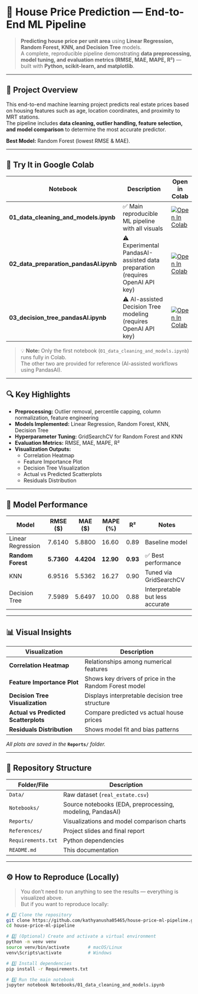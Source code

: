 # 🏡 House Price Prediction — End-to-End ML Pipeline

> **Predicting house price per unit area** using **Linear Regression, Random Forest, KNN, and Decision Tree** models.  
> A complete, reproducible pipeline demonstrating **data preprocessing, model tuning, and evaluation metrics (RMSE, MAE, MAPE, R²)** — built with **Python, scikit-learn, and matplotlib**.

---

## 🎯 Project Overview

This end-to-end machine learning project predicts real estate prices based on housing features such as age, location coordinates, and proximity to MRT stations.  
The pipeline includes **data cleaning, outlier handling, feature selection, and model comparison** to determine the most accurate predictor.

**Best Model:** Random Forest (lowest RMSE & MAE).

---

## 🚀 Try It in Google Colab

| Notebook | Description | Open in Colab |
|-----------|--------------|---------------|
| **01_data_cleaning_and_models.ipynb** | ✅ Main reproducible ML pipeline with all visuals | [![Open In Colab](https://colab.research.google.com/assets/colab-badge.svg)](https://colab.research.google.com/github/kathyanusha05465/house-price-ml-pipeline/blob/main/Notebooks/01_data_cleaning_and_models.ipynb) |
| **02_data_preparation_pandasAI.ipynb** | ⚠️ Experimental PandasAI-assisted data preparation (requires OpenAI API key) | [![Open In Colab](https://colab.research.google.com/assets/colab-badge.svg)](https://colab.research.google.com/github/kathyanusha05465/house-price-ml-pipeline/blob/main/Notebooks/02_data_preparation_pandasAI.ipynb) |
| **03_decision_tree_pandasAI.ipynb** | ⚠️ AI-assisted Decision Tree modeling (requires OpenAI API key) | [![Open In Colab](https://colab.research.google.com/assets/colab-badge.svg)](https://colab.research.google.com/github/kathyanusha05465/house-price-ml-pipeline/blob/main/Notebooks/03_decision_tree_pandasAI.ipynb) |

> 💡 **Note:** Only the first notebook (`01_data_cleaning_and_models.ipynb`) runs fully in Colab.  
> The other two are provided for reference (AI-assisted workflows using PandasAI).

---

## 🔍 Key Highlights

- **Preprocessing:** Outlier removal, percentile capping, column normalization, feature engineering  
- **Models Implemented:** Linear Regression, Random Forest, KNN, Decision Tree  
- **Hyperparameter Tuning:** GridSearchCV for Random Forest and KNN  
- **Evaluation Metrics:** RMSE, MAE, MAPE, R²  
- **Visualization Outputs:**
  - Correlation Heatmap  
  - Feature Importance Plot  
  - Decision Tree Visualization  
  - Actual vs Predicted Scatterplots  
  - Residuals Distribution  

---

## 🧠 Model Performance

| Model | RMSE ($) | MAE ($) | MAPE (%) | R² | Notes |
|-------|-----------|---------|-----------|----|-------|
| Linear Regression | 7.6140 | 5.8800 | 16.60 | 0.89 | Baseline model |
| **Random Forest** | **5.7360** | **4.4204** | **12.90** | **0.93** | ✅ Best performance |
| KNN | 6.9516 | 5.5362 | 16.27 | 0.90 | Tuned via GridSearchCV |
| Decision Tree | 7.5989 | 5.6497 | 10.00 | 0.88 | Interpretable but less accurate |

---

## 📊 Visual Insights

| Visualization | Description |
|----------------|--------------|
| **Correlation Heatmap** | Relationships among numerical features |
| **Feature Importance Plot** | Shows key drivers of price in the Random Forest model |
| **Decision Tree Visualization** | Displays interpretable decision tree structure |
| **Actual vs Predicted Scatterplots** | Compare predicted vs actual house prices |
| **Residuals Distribution** | Shows model fit and bias patterns |

_All plots are saved in the_ **`Reports/`** _folder._

---

## 📁 Repository Structure

| Folder/File | Description |
|--------------|-------------|
| `Data/` | Raw dataset (`real_estate.csv`) |
| `Notebooks/` | Source notebooks (EDA, preprocessing, modeling, PandasAI) |
| `Reports/` | Visualizations and model comparison charts |
| `References/` | Project slides and final report |
| `Requirements.txt` | Python dependencies |
| `README.md` | This documentation |

---

## ⚙️ How to Reproduce (Locally)

> You don’t need to run anything to see the results — everything is visualized above.  
> But if you want to reproduce locally:

```bash
# 1️⃣ Clone the repository
git clone https://github.com/kathyanusha05465/house-price-ml-pipeline.git
cd house-price-ml-pipeline

# 2️⃣ (Optional) Create and activate a virtual environment
python -m venv venv
source venv/bin/activate       # macOS/Linux
venv\Scripts\activate          # Windows

# 3️⃣ Install dependencies
pip install -r Requirements.txt

# 4️⃣ Run the main notebook
jupyter notebook Notebooks/01_data_cleaning_and_models.ipynb
